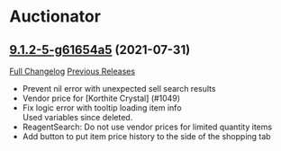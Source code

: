 # Auctionator

## [9.1.2-5-g61654a5](https://github.com/Auctionator/Auctionator/tree/61654a50c2c60ed25b641cfa97dc0fe1168b27f1) (2021-07-31)
[Full Changelog](https://github.com/Auctionator/Auctionator/compare/9.1.2...61654a50c2c60ed25b641cfa97dc0fe1168b27f1) [Previous Releases](https://github.com/Auctionator/Auctionator/releases)

- Prevent nil error with unexpected sell search results  
- Vendor price for [Korthite Crystal] (#1049)  
- Fix logic error with tooltip loading item info  
    Used variables since deleted.  
- ReagentSearch: Do not use vendor prices for limited quantity items  
- Add button to put item price history to the side of the shopping tab  
